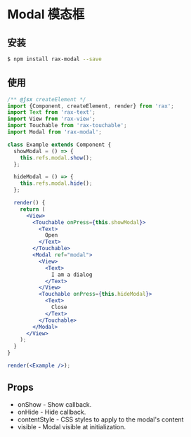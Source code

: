# Modal 模态框

## 安装

```bash
$ npm install rax-modal --save
```

## 使用

```jsx
/** @jsx createElement */
import {Component, createElement, render} from 'rax';
import Text from 'rax-text';
import View from 'rax-view';
import Touchable from 'rax-touchable';
import Modal from 'rax-modal';

class Example extends Component {
  showModal = () => {
    this.refs.modal.show();
  };

  hideModal = () => {
    this.refs.modal.hide();
  };

  render() {
    return (
      <View>
        <Touchable onPress={this.showModal}>
          <Text>
            Open
          </Text>
        </Touchable>
        <Modal ref="modal">
          <View>
            <Text>
              I am a dialog
            </Text>
          </View>
          <Touchable onPress={this.hideModal}>
            <Text>
              Close
            </Text>
          </Touchable>
        </Modal>
      </View>
    );
  }
}

render(<Example />);
```

## Props

* onShow - Show callback.
* onHide - Hide callback. 
* contentStyle - CSS styles to apply to the modal's content
* visible - Modal visible at initialization.